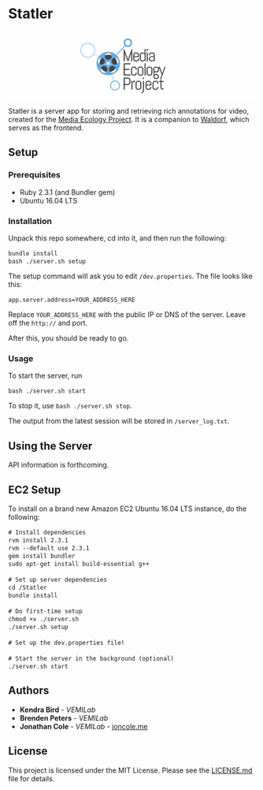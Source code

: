 # Statler

![Media Ecology Project Image](/media/mep-banner.png)

Statler is a server app for storing and retrieving rich annotations for video, created for the [Media Ecology Project](https://sites.dartmouth.edu/mediaecology/). It is a companion to [Waldorf](https://github.com/seieibob/Waldorf), which serves as the frontend.

## Setup

### Prerequisites

* Ruby 2.3.1 (and Bundler gem)
* Ubuntu 16.04 LTS

### Installation

Unpack this repo somewhere, cd into it, and then run the following:

```
bundle install
bash ./server.sh setup
```

The setup command will ask you to edit `/dev.properties`. The file looks like this:

```
app.server.address=YOUR_ADDRESS_HERE
```

Replace `YOUR_ADDRESS_HERE` with the public IP or DNS of the server. Leave off the `http://` and port.

After this, you should be ready to go.

### Usage

To start the server, run
```
bash ./server.sh start
```

To stop it, use `bash ./server.sh stop`.

The output from the latest session will be stored in `/server_log.txt`.

## Using the Server

API information is forthcoming.

## EC2 Setup
To install on a brand new Amazon EC2 Ubuntu 16.04 LTS instance, do the following:
```
# Install dependencies
rvm install 2.3.1
rvm --default use 2.3.1
gem install bundler
sudo apt-get install build-essential g++

# Set up server dependencies
cd /Statler
bundle install

# Do first-time setup
chmod +x ./server.sh
./server.sh setup

# Set up the dev.properties file!

# Start the server in the background (optional)
./server.sh start
```

## Authors

* **Kendra Bird** - *VEMILab*
* **Brenden Peters** - *VEMILab*
* **Jonathan Cole** - *VEMILab* - [joncole.me](http://www.joncole.me)

## License

This project is licensed under the MIT License. Please see the [LICENSE.md](/LICENSE.md) file for details.